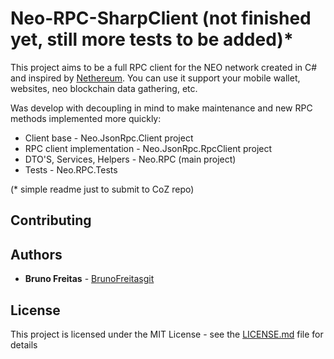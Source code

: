 # Neo-RPC-SharpClient (not finished yet, still more tests to be added)*

This project aims to be a full RPC client for the NEO network created in C# and inspired by [Nethereum](https://github.com/Nethereum/Nethereum). You can use it support your mobile wallet, websites, neo blockchain data gathering, etc. 

Was develop with decoupling in mind to make maintenance and new RPC methods implemented more quickly:

* Client base - Neo.JsonRpc.Client project
* RPC client implementation - Neo.JsonRpc.RpcClient project
* DTO'S, Services, Helpers - Neo.RPC (main project)
* Tests - Neo.RPC.Tests

(* simple readme just to submit to CoZ repo)


## Contributing


## Authors

* **Bruno Freitas** - [BrunoFreitasgit](https://github.com/BrunoFreitasgit)

## License

This project is licensed under the MIT License - see the [LICENSE.md](LICENSE.md) file for details
